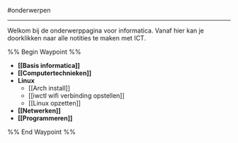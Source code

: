 #onderwerpen 

---

Welkom bij de onderwerppagina voor informatica. Vanaf hier kan je doorklikken naar alle notities te maken met ICT.

%% Begin Waypoint %%
- **[[Basis informatica]]**
- **[[Computertechnieken]]**
- **Linux**
	- [[Arch install]]
	- [[iwctl wifi verbinding opstellen]]
	- [[Linux opzetten]]
- **[[Netwerken]]**
- **[[Programmeren]]**

%% End Waypoint %%